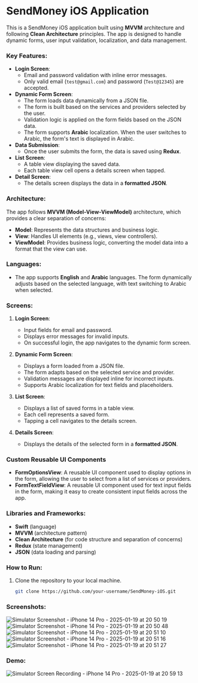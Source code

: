 # SendMoney iOS Application

This is a SendMoney iOS application built using **MVVM** architecture and following **Clean Architecture** principles. The app is designed to handle dynamic forms, user input validation, localization, and data management. 

### Key Features:
- **Login Screen**: 
  - Email and password validation with inline error messages.
  - Only valid email (`test@gmail.com`) and password (`Test@12345`) are accepted.
- **Dynamic Form Screen**:
  - The form loads data dynamically from a JSON file.
  - The form is built based on the services and providers selected by the user.
  - Validation logic is applied on the form fields based on the JSON data.
  - The form supports **Arabic** localization. When the user switches to Arabic, the form's text is displayed in Arabic.
- **Data Submission**:
  - Once the user submits the form, the data is saved using **Redux**.
- **List Screen**:
  - A table view displaying the saved data.
  - Each table view cell opens a details screen when tapped.
- **Detail Screen**:
  - The details screen displays the data in a **formatted JSON**.
  
### Architecture:
The app follows **MVVM (Model-View-ViewModel)** architecture, which provides a clear separation of concerns:
- **Model**: Represents the data structures and business logic.
- **View**: Handles UI elements (e.g., views, view controllers).
- **ViewModel**: Provides business logic, converting the model data into a format that the view can use.

### Languages:
- The app supports **English** and **Arabic** languages. The form dynamically adjusts based on the selected language, with text switching to Arabic when selected.

### Screens:
1. **Login Screen**:
   - Input fields for email and password.
   - Displays error messages for invalid inputs.
   - On successful login, the app navigates to the dynamic form screen.

2. **Dynamic Form Screen**:
   - Displays a form loaded from a JSON file.
   - The form adapts based on the selected service and provider.
   - Validation messages are displayed inline for incorrect inputs.
   - Supports Arabic localization for text fields and placeholders.

3. **List Screen**:
   - Displays a list of saved forms in a table view.
   - Each cell represents a saved form.
   - Tapping a cell navigates to the details screen.

4. **Details Screen**:
   - Displays the details of the selected form in a **formatted JSON**.
  
### Custom Reusable UI Components
- **FormOptionsView**: A reusable UI component used to display options in the form, allowing the user to select from a list of services or providers.
- **FormTextFieldView**: A reusable UI component used for text input fields in the form, making it easy to create consistent input fields across the app.


### Libraries and Frameworks:
- **Swift** (language)
- **MVVM** (architecture pattern)
- **Clean Architecture** (for code structure and separation of concerns)
- **Redux** (state management)
- **JSON** (data loading and parsing)

### How to Run:
1. Clone the repository to your local machine.
   ```bash
   git clone https://github.com/your-username/SendMoney-iOS.git
   
### Screenshots:
![Simulator Screenshot - iPhone 14 Pro - 2025-01-19 at 20 50 19](https://github.com/user-attachments/assets/a500a2d5-4162-4fca-832a-5cf20cfec94d)
![Simulator Screenshot - iPhone 14 Pro - 2025-01-19 at 20 50 48](https://github.com/user-attachments/assets/1010d469-ad90-424a-9ea3-e92988acb2b3)
![Simulator Screenshot - iPhone 14 Pro - 2025-01-19 at 20 51 10](https://github.com/user-attachments/assets/28ee3d16-ce49-447f-82ee-39875364cc60)
![Simulator Screenshot - iPhone 14 Pro - 2025-01-19 at 20 51 16](https://github.com/user-attachments/assets/3e95f2b4-e751-4129-9e4a-f00fcef597c7)
![Simulator Screenshot - iPhone 14 Pro - 2025-01-19 at 20 51 27](https://github.com/user-attachments/assets/26585f46-fdb6-4953-8596-4c18cea1e2d8)


### Demo:
![Simulator Screen Recording - iPhone 14 Pro - 2025-01-19 at 20 59 13](https://github.com/user-attachments/assets/b767f130-9364-4e6b-bd15-0159ec9d536b)



   
